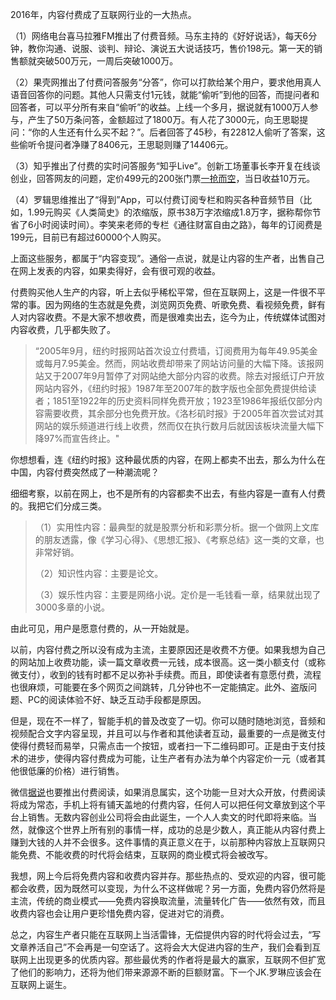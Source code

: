 2016年，内容付费成了互联网行业的一大热点。

（1）网络电台喜马拉雅FM推出了付费音频。马东主持的《好好说话》，每天6分钟，教你沟通、说服、谈判、辩论、演说五大说话技巧，售价198元。第一天的销售额就突破500万元，一周后突破1000万。

（2）果壳网推出了付费问答服务“分答”，你可以打款给某个用户，要求他用真人语音回答你的问题。其他人只需支付1元钱，就能“偷听”到他的回答，而提问者和回答者，可以平分所有来自“偷听”的收益。上线一个多月，据说就有1000万人参与，产生了50万条问答，金额超过了1800万。有人花了3000元，向王思聪提问：“你的人生还有什么买不起？”。后者回答了45秒，有22812人偷听了答案，这些偷听令提问者净赚了8406元，王思聪则赚了14406元。

（3）知乎推出了付费的实时问答服务“知乎Live”。创新工场董事长李开复在线谈创业，回答网友的问题，定价499元的200张门票[一抢而空](http://tech.sina.com.cn/i/2016-06-03/doc-ifxsvenx3190443.shtml)，当日收益10万元。

（4）罗辑思维推出了“得到”App，可以付费订阅专栏和购买各种音频节目（比如，1.99元购买《人类简史》的浓缩版，原书38万字浓缩成1.8万字，据称帮你节省了6小时阅读时间）。李笑来老师的专栏《通往财富自由之路》，每年的订阅费是199元，目前已有超过60000个人购买。

上面这些服务，都属于“内容变现”。通俗一点说，就是让内容的生产者，出售自己在网上发表的内容，如果卖得好，会有很可观的收益。

付费购买他人生产的内容，听上去似乎稀松平常，但在互联网上，这是一件很不平常的事。因为网络的生态就是免费，浏览网页免费、听歌免费、看视频免费，鲜有人对内容收费。不是大家不想收费，而是很难卖出去，迄今为止，传统媒体试图对内容收费，几乎都失败了。

> “2005年9月，纽约时报网站首次设立付费墙，订阅费用为每年49.95美金或每月7.95美金。然而，网站收费却带来了网站访问量的大幅下降。该报网站又于2007年9月暂停了对网站绝大部分内容的收费。除去对报纸订户开放网站内容外，《纽约时报》1987年至2007年的数字版也全部免费提供给读者；1851至1922年的历史资料同样免费开放；1923至1986年报纸仅部分内容需要收费，其余部分也免费开放。《洛杉矶时报》于2005年首次尝试对其网站的娱乐频道进行线上收费，然而仅在执行数月后就因该板块流量大幅下降97%而宣告终止。"

你想想看，连《纽约时报》这种最优质的内容，在网上都卖不出去，那么为什么在中国，内容付费突然成了一种潮流呢？

细细考察，以前在网上，也不是所有的内容都卖不出去，有些内容是一直有人付费的。我把它们分成三类。

> （1）实用性内容：最典型的就是股票分析和彩票分析。据一个做网上文库的朋友透露，像《学习心得》、《思想汇报》、《考察总结》这一类的文章，也非常好销。
>
> （2）知识性内容：主要是论文。
>
> （3）娱乐性内容：主要是网络小说。定价是一毛钱看一章，结果就出现了3000多章的小说。

由此可见，用户是愿意付费的，从一开始就是。

以前，内容付费之所以没有成为主流，主要原因还是收费不方便。如果我想为自己的网站加上收费功能，读一篇文章收费一元钱，成本很高。这一类小额支付（或称微支付），收到的钱有时都不足以弥补手续费。而且，即使读者有意愿付费，流程也很麻烦，可能要在多个网页之间跳转，几分钟也不一定能搞定。此外、盗版问题、PC的阅读体验不好、缺乏互动手段都是原因。

但是，现在不一样了，智能手机的普及改变了一切。你可以随时随地浏览，音频和视频配合文字内容呈现，并且可以与作者和其他读者互动，最重要的一点是微支付使得付费轻而易举，只需点击一个按钮，或者扫一下二维码即可。正是由于支付技术的进步，使得内容付费成为可能，让生产者有办法为单个内容定价一元（或者其他很低廉的价格）进行销售。

微信[据说](https://zhuanlan.zhihu.com/p/21925195?refer=sanjieke)也要推出付费阅读，如果消息属实，这个功能一旦对大众开放，付费阅读将成为常态，手机上将有铺天盖地的付费内容，任何人可以把任何文章放到这个平台上销售。无数内容创业公司将会由此诞生，一个人人卖文的时代即将来临。当然，就像这个世界上所有别的事情一样，成功的总是少数人，真正能从内容付费上赚到大钱的人并不会很多。这件事情的真正意义在于，以前那种内容放上互联网只能免费、不能收费的时代将会结束，互联网的商业模式将会被改写。

我想，网上今后将免费内容和收费内容并存。那些热点的、受欢迎的内容，很可能都会收费，因为既然可以变现，为什么不这样做呢？另一方面，免费内容仍然将是主流，传统的商业模式——免费内容换取流量，流量转化广告——依然有效，而且收费内容也会让用户更珍惜免费内容，促进对它的消费。

总之，内容生产者只能在互联网上当活雷锋，无偿提供内容的时代将会过去，“写文章养活自己”不会再是一句空话了。这将会大大促进内容的生产，我们会看到互联网上出现更多的优质内容。那些最优秀的作者将是最大的赢家，互联网不但扩宽了他们的影响力，还将为他们带来源源不断的巨额财富。下一个JK.罗琳应该会在互联网上诞生。